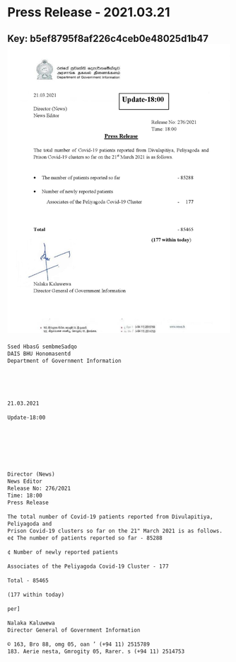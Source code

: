 # Press Release - 2021.03.21 
Key: b5ef8795f8af226c4ceb0e48025d1b47 
![img](img/b5ef8795f8af226c4ceb0e48025d1b47.jpg)
---
```
Ssed HbasG sembmeSadqo
DAIS BHU Honomasentd
Department of Government Information

 

 

21.03.2021

Update-18:00

 

 

 

Director (News)
News Editor
Release No: 276/2021
Time: 18:00
Press Release

The total number of Covid-19 patients reported from Divulapitiya, Peliyagoda and
Prison Covid-19 clusters so far on the 21" March 2021 is as follows.
e¢ The number of patients reported so far - 85288

¢ Number of newly reported patients

Associates of the Peliyagoda Covid-19 Cluster - 177

Total - 85465

(177 within today)

per]

Nalaka Kaluwewa
Director General of Government Information

© 163, Bro 88, omg 05, oan ’ (+94 11) 2515789
183. Aerie nesta, Gmrogity 05, Rarer. s (+94 11) 2514753

```
